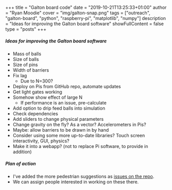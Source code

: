 +++
title = "Galton board code"
date = "2019-10-21T13:25:33+01:00"
author = "Ryan Moodie"
cover = "img/galton-snap.png"
tags = ["outreach", "galton-board", "python", "raspberry-pi", "matplotlib", "numpy"]
description = "Ideas for improving the Galton board software"
showFullContent = false
type = "posts"
+++

##### Ideas for improving the Galton board software

* Mass of balls
* Size of balls
* Size of pins
* Width of barriers
* Fix lag
	* Due to N=300?
* Deploy on Pis from GitHub repo, automate updates
* Get light gates working
* Somehow show effect of large N
	* If performance is an issue, pre-calculate
* Add option to drip feed balls into simulation
* Check dependencies
* Add sliders to change physical parameters
* Change gravity on the fly? As a vector? Accelerometers in Pis?
* Maybe: allow barriers to be drawn in by hand
* Consider using some more up-to-date libraries? Touch screen interactivity, GUI, physics?
* Make it into a webapp? (not to replace Pi software, to provide in addition)

##### Plan of action 

* I've added the more pedestrian suggestions as [issues on the repo](https://github.com/eidoom/GaltonBoard/issues).
* We can assign people interested in working on these there.
